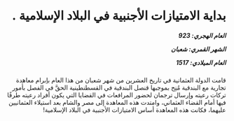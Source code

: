 <h1 dir="rtl">بداية الامتيازات الأجنبية في البلاد الإسلامية  .</h1>

<h5 dir="rtl">العام الهجري:  923

الشهر القمري: شعبان

العام الميلادي: 1517</h5>

<p dir="rtl">قامت الدولة العثمانية في تاريخ العشرين من شهر شعبان من هذا العام بإبرام معاهدة تجارية مع البندقية مُنِح بموجبها قنصل البندقية في القسطنطينية الحقَّ في الفصل بأمور تركات رعيته وإرسال ترجمان لحضور المرافعات في القضايا التي يكون أفراد رعيته طرفًا فيها أمام القضاء العثماني، وامتدت هذه المعاهدة إلى مصر والشام بعد استيلاء العثمانيين عليهما، فكانت هذه المعاهدة أساس الامتيازات الأجنبية في البلاد الإسلامية!</p></br>
